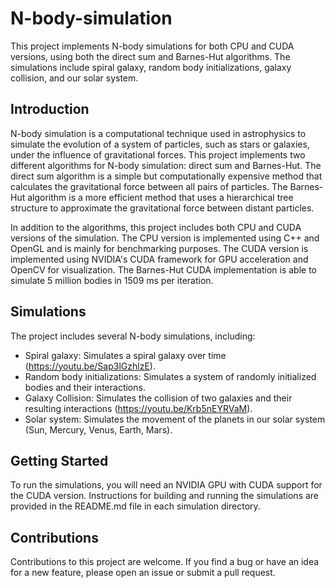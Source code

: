 # N-body-simulation

This project implements N-body simulations for both CPU and CUDA versions, using both the direct sum and Barnes-Hut algorithms. The simulations include spiral galaxy, random body initializations, galaxy collision, and our solar system.

## Introduction

N-body simulation is a computational technique used in astrophysics to simulate the evolution of a system of particles, such as stars or galaxies, under the influence of gravitational forces. This project implements two different algorithms for N-body simulation: direct sum and Barnes-Hut. The direct sum algorithm is a simple but computationally expensive method that calculates the gravitational force between all pairs of particles. The Barnes-Hut algorithm is a more efficient method that uses a hierarchical tree structure to approximate the gravitational force between distant particles.

In addition to the algorithms, this project includes both CPU and CUDA versions of the simulation. The CPU version is implemented using C++ and OpenGL and is mainly for benchmarking purposes. The CUDA version is implemented using NVIDIA's CUDA framework for GPU acceleration and OpenCV for visualization. The Barnes-Hut CUDA implementation is able to simulate 5 million bodies in 1509 ms per iteration.

## Simulations

The project includes several N-body simulations, including:

* Spiral galaxy: Simulates a spiral galaxy over time (https://youtu.be/Sap3lGzhlzE).
* Random body initializations: Simulates a system of randomly initialized bodies and their interactions.
* Galaxy Collision: Simulates the collision of two galaxies and their resulting interactions (https://youtu.be/Krb5nEYRVaM).
* Solar system: Simulates the movement of the planets in our solar system (Sun, Mercury, Venus, Earth, Mars).

## Getting Started

To run the simulations, you will need an NVIDIA GPU with CUDA support for the CUDA version. Instructions for building and running the simulations are provided in the README.md file in each simulation directory.

## Contributions

Contributions to this project are welcome. If you find a bug or have an idea for a new feature, please open an issue or submit a pull request.


